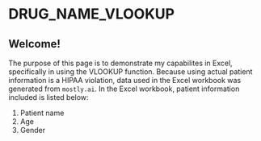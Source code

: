 # DRUG_NAME_VLOOKUP

## Welcome! ##

The purpose of this page is to demonstrate my capabilites in Excel, specifically in using the VLOOKUP function. Because using actual patient information is a HIPAA violation, data used in the Excel workbook was generated from `mostly.ai`.
In the Excel workbook, patient information included is listed below:
1. Patient name
2. Age
3. Gender
